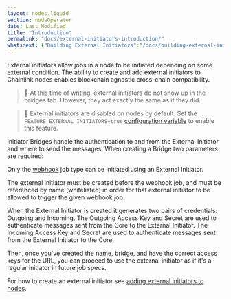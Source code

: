 ```yaml
---
layout: nodes.liquid
section: nodeOperator
date: Last Modified
title: "Introduction"
permalink: "docs/external-initiators-introduction/"
whatsnext: {"Building External Initiators":"/docs/building-external-initiators/", "Adding External Initiators to Nodes":"/docs/external-initiators-in-nodes/"}
---
```


External initiators allow jobs in a node to be initiated depending on some external condition. The ability to create and add external initiators to Chainlink nodes enables blockchain agnostic cross-chain compatibility.

> 🚧 At this time of writing, external initiators do not show up in the bridges tab. However, they act exactly the same as if they did.

> 🚧 External initiators are disabled on nodes by default. Set the `FEATURE_EXTERNAL_INITIATORS=true` [configuration variable](/docs/configuration-variables/#feature_external_initiators) to enable this feature.

Initiator Bridges handle the authentication to and from the External Initiator and where to send the messages. When creating a Bridge two parameters are required:

Only the [webhook](/docs/jobs/types/webhook/) job type can be initiated using an External Initiator.

The external initiator must be created before the webhook job, and must be referenced by name (whitelisted) in order for that external initiator to be allowed to trigger the given webhook job.

When the External Initiator is created it generates two pairs of credentials: Outgoing and Incoming. The Outgoing Access Key and Secret are used to authenticate messages sent from the Core to the External Initiator. The Incoming Access Key and Secret are used to authenticate messages sent from the External Initiator to the Core.

Then, once you've created the name, bridge, and have the correct access keys for the URL, you can proceed to use the external initiator as if it's a regular initiator in future job specs.

For how to create an external initiator see [adding external initiators to nodes](/docs/external-initiators-in-nodes).
